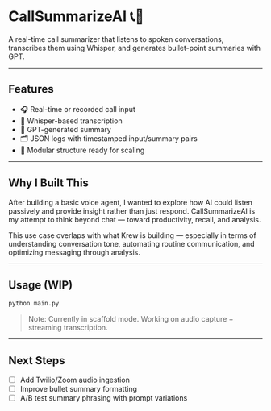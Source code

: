 # CallSummarizeAI 📞🧠

A real-time call summarizer that listens to spoken conversations, transcribes them using Whisper, and generates bullet-point summaries with GPT.

---

## Features

- 🎧 Real-time or recorded call input
- 📝 Whisper-based transcription
- 🧠 GPT-generated summary
- 🗂️ JSON logs with timestamped input/summary pairs
- 🚀 Modular structure ready for scaling

---

## Why I Built This

After building a basic voice agent, I wanted to explore how AI could listen passively and provide insight rather than just respond. CallSummarizeAI is my attempt to think beyond chat — toward productivity, recall, and analysis.

This use case overlaps with what Krew is building — especially in terms of understanding conversation tone, automating routine communication, and optimizing messaging through analysis.

---

## Usage (WIP)

```bash
python main.py
```

> Note: Currently in scaffold mode. Working on audio capture + streaming transcription.

---

## Next Steps

- [ ] Add Twilio/Zoom audio ingestion
- [ ] Improve bullet summary formatting
- [ ] A/B test summary phrasing with prompt variations
